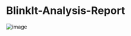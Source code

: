 # BlinkIt-Analysis-Report
![image](https://github.com/user-attachments/assets/4eb9be9a-49a0-4d79-8215-e1f1e88c8532)
